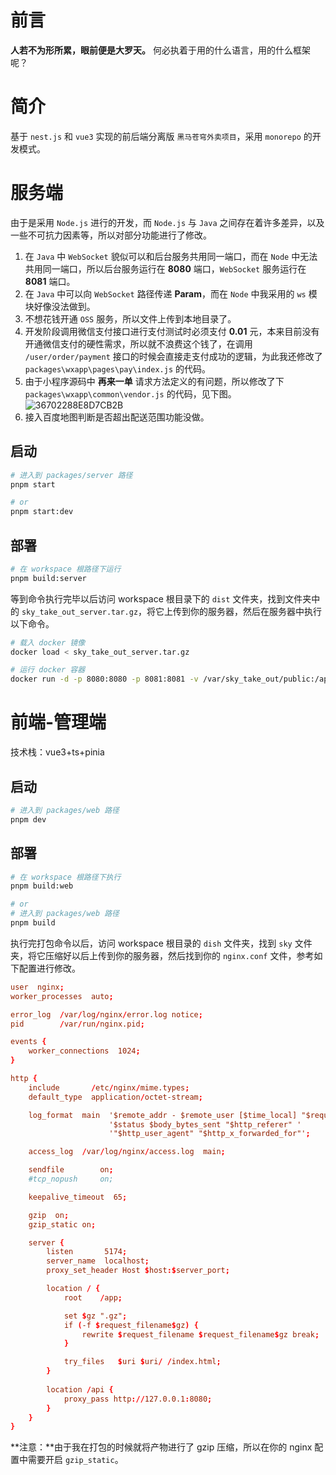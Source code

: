 # 前言
**人若不为形所累，眼前便是大罗天。** 何必执着于用的什么语言，用的什么框架呢？

# 简介
基于 `nest.js` 和 `vue3` 实现的前后端分离版 `黑马苍穹外卖项目`，采用 `monorepo` 的开发模式。

# 服务端
由于是采用 `Node.js` 进行的开发，而 `Node.js` 与 `Java` 之间存在着许多差异，以及一些不可抗力因素等，所以对部分功能进行了修改。

1. 在 `Java` 中 `WebSocket` 貌似可以和后台服务共用同一端口，而在 `Node` 中无法共用同一端口，所以后台服务运行在 **8080** 端口，`WebSocket` 服务运行在 **8081** 端口。
2. 在 `Java` 中可以向 `WebSocket` 路径传递 **Param**，而在 `Node` 中我采用的 `ws` 模块好像没法做到。
3. 不想花钱开通 `OSS` 服务，所以文件上传到本地目录了。
4. 开发阶段调用微信支付接口进行支付测试时必须支付 **0.01** 元，本来目前没有开通微信支付的硬性需求，所以就不浪费这个钱了，在调用 `/user/order/payment` 接口的时候会直接走支付成功的逻辑，为此我还修改了 `packages\wxapp\pages\pay\index.js` 的代码。
5. 由于小程序源码中 **再来一单** 请求方法定义的有问题，所以修改了下 `packages\wxapp\common\vendor.js` 的代码，见下图。
![36702288E8D7CB2B](E:\project\servers\sky_take_out\images\36702288E8D7CB2B.png)
6. 接入百度地图判断是否超出配送范围功能没做。

## 启动
```bash
# 进入到 packages/server 路径
pnpm start

# or
pnpm start:dev
```

## 部署

```bash
# 在 workspace 根路径下运行
pnpm build:server
```
等到命令执行完毕以后访问 workspace 根目录下的 `dist` 文件夹，找到文件夹中的 `sky_take_out_server.tar.gz`，将它上传到你的服务器，然后在服务器中执行以下命令。
```bash
# 载入 docker 镜像
docker load < sky_take_out_server.tar.gz

# 运行 docker 容器
docker run -d -p 8080:8080 -p 8081:8081 -v /var/sky_take_out/public:/app/public sky_take_out_server
```

# 前端-管理端
技术栈：vue3+ts+pinia

## 启动
```bash
# 进入到 packages/web 路径
pnpm dev
```

## 部署
```bash
# 在 workspace 根路径下执行
pnpm build:web

# or
# 进入到 packages/web 路径
pnpm build
```
执行完打包命令以后，访问 workspace 根目录的 `dish` 文件夹，找到 `sky` 文件夹，将它压缩好以后上传到你的服务器，然后找到你的 `nginx.conf` 文件，参考如下配置进行修改。

```conf
user  nginx;
worker_processes  auto;

error_log  /var/log/nginx/error.log notice;
pid        /var/run/nginx.pid;

events {
    worker_connections  1024;
}

http {
    include       /etc/nginx/mime.types;
    default_type  application/octet-stream;

    log_format  main  '$remote_addr - $remote_user [$time_local] "$request" '
                      '$status $body_bytes_sent "$http_referer" '
                      '"$http_user_agent" "$http_x_forwarded_for"';

    access_log  /var/log/nginx/access.log  main;

    sendfile        on;
    #tcp_nopush     on;

    keepalive_timeout  65;

    gzip  on;
    gzip_static on;

    server {
        listen       5174;
        server_name  localhost;
        proxy_set_header Host $host:$server_port;

        location / {
            root    /app;

            set $gz ".gz";
            if (-f $request_filename$gz) {
                rewrite $request_filename $request_filename$gz break;
            }

            try_files   $uri $uri/ /index.html;
        }
        
        location /api {
            proxy_pass http://127.0.0.1:8080;
        }
    }
}
```
**注意：**由于我在打包的时候就将产物进行了 gzip 压缩，所以在你的 nginx 配置中需要开启 `gzip_static`。
